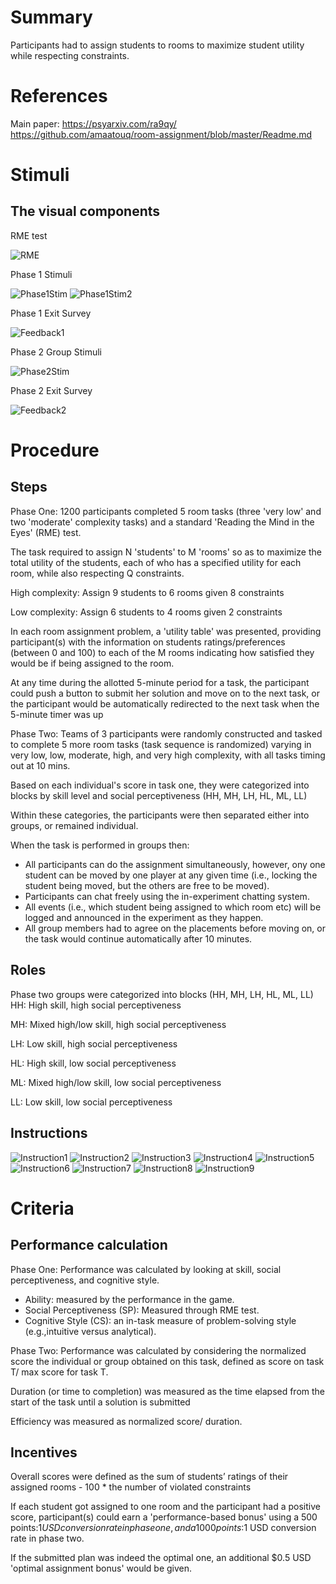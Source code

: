 # Summary
Participants had to assign students to rooms to maximize student utility while respecting constraints.

# References
Main paper: https://psyarxiv.com/ra9qy/
https://github.com/amaatouq/room-assignment/blob/master/Readme.md

# Stimuli
## The visual components
RME test

![RME](/images/RME.png)

Phase 1 Stimuli

![Phase1Stim](/images/Phase1Stim.png)
![Phase1Stim2](/images/Phase1Stim2.png)

Phase 1 Exit Survey

![Feedback1](/images/Feedback1.png)

Phase 2 Group Stimuli

![Phase2Stim](/images/Phase2Stim.png)

Phase 2 Exit Survey

![Feedback2](/images/Feedback2.png)


# Procedure
## Steps
Phase One:
1200 participants completed 5 room tasks (three 'very low' and two 'moderate' complexity tasks) and a standard 'Reading the Mind in the Eyes' (RME) test.

The task required to assign N 'students' to M 'rooms' so as to maximize the total utility of the students, each of who has a specified utility for each room, while also respecting Q constraints.

High complexity: Assign 9 students to 6 rooms given 8 constraints

Low complexity: Assign 6 students to 4 rooms given 2 constraints

In each room assignment problem, a 'utility table' was presented, providing participant(s) with the information on students ratings/preferences (between 0 and 100) to each of the M rooms indicating how satisfied they would be if being assigned to the room.

At any time during the allotted 5-minute period for a task, the participant could push a button to submit her solution and move on to the next task, or the participant would be automatically redirected to the next task when the 5-minute timer was up

Phase Two: 
Teams of 3 participants were randomly constructed and tasked to complete 5 more room tasks (task sequence is randomized) varying in very low, low, moderate, high, and very high complexity, with all tasks timing out at 10 mins.

Based on each individual's score in task one, they were categorized into blocks by skill level and social perceptiveness (HH, MH, LH, HL, ML, LL) 

Within these categories, the participants were then separated either into groups, or remained individual.

When the task is performed in groups then:

* All participants can do the assignment simultaneously, however, ony one
  student can be moved by one player at any given time (i.e., locking the
  student being moved, but the others are free to be moved).
* Participants can chat freely using the in-experiment chatting system.
* All events (i.e., which student being assigned to which room etc) will be
  logged and announced in the experiment as they happen.
* All group members had to agree on the placements before moving on, or the task would continue automatically after 10 minutes.

## Roles 
Phase two groups were categorized into blocks (HH, MH, LH, HL, ML, LL)
HH: High skill, high social perceptiveness

MH: Mixed high/low skill, high social perceptiveness

LH: Low skill, high social perceptiveness

HL: High skill, low social perceptiveness

ML: Mixed high/low skill, low social perceptiveness

LL: Low skill, low social perceptiveness

## Instructions
![Instruction1](/images/Instruction1.png)
![Instruction2](/images/Instruction2.png)
![Instruction3](/images/Instruction3.png)
![Instruction4](/images/Instruction4.png)
![Instruction5](/images/Instruction5.png)
![Instruction6](/images/Instruction6.png)
![Instruction7](/images/Instruction7.png)
![Instruction8](/images/Instruction8.png)
![Instruction9](/images/Instruction9.png)

# Criteria
## Performance calculation
Phase One:
Performance was calculated by looking at skill, social perceptiveness, and cognitive style.
* Ability: measured by the performance in the game.
* Social Perceptiveness (SP): Measured through RME test.
* Cognitive Style (CS): an in-task measure of problem-solving style (e.g.,intuitive versus analytical).

Phase Two:
Performance was calculated by considering the normalized score the individual or group obtained on this task, defined as score on task T/ max score for task T.

Duration (or time to completion) was measured as the time elapsed from the start of the task until a solution is submitted

Efficiency was measured as normalized score/ duration.

## Incentives
Overall scores were defined as the sum of students’ ratings of their assigned rooms - 100 * the number of violated constraints

If each student got assigned to one room and the participant had a positive score, participant(s) could earn a 'performance-based bonus' using a 500 points:$1 USD conversion rate in phase one, and a 1000 points:$1 USD conversion rate in phase two. 

If the submitted plan was indeed the optimal one, an additional $0.5 USD 'optimal assignment bonus' would be given.
